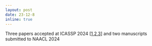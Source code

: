 ```yaml
---
layout: post
date: 23-12-8
inline: true
---
```

Three papers accepted at ICASSP 2024 [[1](https://arxiv.org/pdf/2309.05767.pdf),[2](https://arxiv.org/pdf/2309.07372.pdf),[3](https://arxiv.org/pdf/2310.02298.pdf)] and two manuscripts submitted to NAACL 2024

